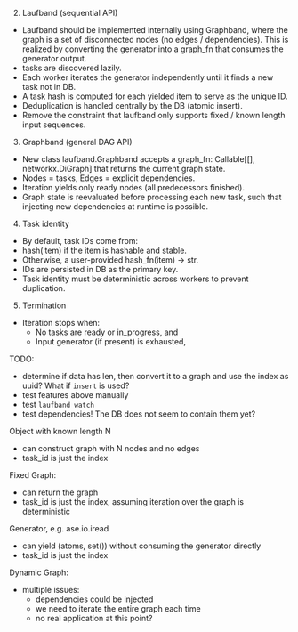 2. Laufband (sequential API)
- Laufband should be implemented internally using Graphband, where the graph is a set of disconnected nodes (no edges / dependencies). This is realized by converting the generator into a graph_fn that consumes the generator output.
- tasks are discovered lazily.
- Each worker iterates the generator independently until it finds a new task not in DB.
- A task hash is computed for each yielded item to serve as the unique ID.
- Deduplication is handled centrally by the DB (atomic insert).
- Remove the constraint that laufband only supports fixed / known length input sequences.

3. Graphband (general DAG API)
- New class laufband.Graphband accepts a graph_fn: Callable[[], networkx.DiGraph] that returns the current graph state.
- Nodes = tasks, Edges = explicit dependencies.
- Iteration yields only ready nodes (all predecessors finished).
- Graph state is reevaluated before processing each new task, such that injecting new dependencies at runtime is possible.


4. Task identity
- By default, task IDs come from:
- hash(item) if the item is hashable and stable.
- Otherwise, a user-provided hash_fn(item) → str.
- IDs are persisted in DB as the primary key.
- Task identity must be deterministic across workers to prevent duplication.


5. Termination
- Iteration stops when:
    - No tasks are ready or in_progress, and
    - Input generator (if present) is exhausted,

TODO:
- determine if data has len, then convert it to a graph and use the index as uuid? What if `insert` is used?
- test features above manually
- test `laufband watch`
- test dependencies! The DB does not seem to contain them yet?

Object with known length N
- can construct graph with N nodes and no edges
- task_id is just the index

Fixed Graph:
- can return the graph
- task_id is just the index, assuming iteration over the graph is deterministic

Generator, e.g. ase.io.iread
- can yield (atoms, set()) without consuming the generator directly
- task_id is just the index

Dynamic Graph:
- multiple issues:
    - dependencies could be injected
    - we need to iterate the entire graph each time
    - no real application at this point?